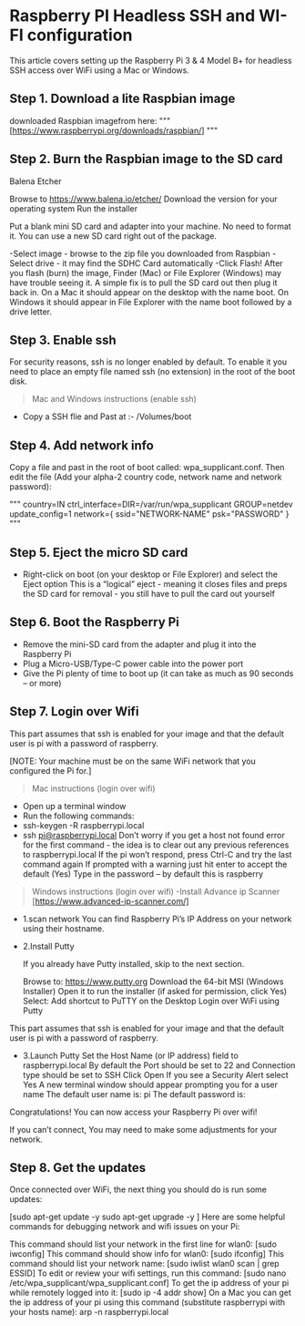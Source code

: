 # Raspberry PI Headless SSH and WI-FI configuration 

This article covers setting up the Raspberry Pi 3 & 4 Model B+ for headless SSH access over WiFi using a Mac or Windows.


## Step 1. Download a lite Raspbian image
downloaded Raspbian imagefrom here:
"""[https://www.raspberrypi.org/downloads/raspbian/]
"""
## Step 2. Burn the Raspbian image to the SD card
Balena Etcher

Browse to https://www.balena.io/etcher/
Download the version for your operating system
Run the installer

Put a blank mini SD card and adapter into your machine. No need to format it. You can use a new SD card right out of the package.

-Select image - browse to the zip file you downloaded from Raspbian
-Select drive - it may find the SDHC Card automatically
-Click Flash!
After you flash (burn) the image, Finder (Mac) or File Explorer (Windows) may have trouble seeing it. A simple fix is to pull the SD card out then plug it back in. On a Mac it should appear on the desktop with the name boot. On Windows it should appear in File Explorer with the name boot followed by a drive letter.


 
## Step 3. Enable ssh
For security reasons, ssh is no longer enabled by default. To enable it you need to place an empty file named ssh (no extension) in the root of the boot disk.

> Mac and Windows instructions (enable ssh)
- Copy a SSH flie and Past at :- /Volumes/boot

## Step 4. Add network info
Copy a file and past in the root of boot called: wpa_supplicant.conf. Then edit the file (Add your alpha-2 country code, network name and network password):

"""
        country=IN
        ctrl_interface=DIR=/var/run/wpa_supplicant GROUP=netdev
        update_config=1
        network={
        ssid="NETWORK-NAME"
        psk="PASSWORD"
        }
"""
## Step 5. Eject the micro SD card
- Right-click on boot (on your desktop or File Explorer) and select the Eject option
This is a “logical” eject - meaning it closes files and preps the SD card for removal - you still have to pull the card out yourself
## Step 6. Boot the Raspberry Pi
- Remove the mini-SD card from the adapter and plug it into the Raspberry Pi
- Plug a Micro-USB/Type-C power cable into the power port
- Give the Pi plenty of time to boot up (it can take as much as 90 seconds – or more)

 
## Step 7. Login over Wifi
 This part assumes that ssh is enabled for your image and that the default user is pi with a password of raspberry.

[NOTE: Your machine must be on the same WiFi network that you configured the Pi for.]

> Mac instructions (login over wifi)
- Open up a terminal window
- Run the following commands:
- ssh-keygen -R raspberrypi.local
- ssh pi@raspberrypi.local
Don’t worry if you get a host not found error for the first command - the idea is to clear out any previous references to raspberrypi.local
If the pi won’t respond, press Ctrl-C and try the last command again
If prompted with a warning just hit enter to accept the default (Yes)
Type in the password – by default this is raspberry
> Windows instructions (login over wifi)
-Install Advance ip Scanner
 [https://www.advanced-ip-scanner.com/]
- 1.scan network
You can find Raspberry Pi’s IP Address on your network using their hostname.

- 2.Install Putty

    If you already have Putty installed, skip to the next section.

    Browse to: https://www.putty.org
    Download the 64-bit MSI (Windows Installer)
    Open it to run the installer (if asked for permission, click Yes)
    Select: Add shortcut to PuTTY on the Desktop
    Login over WiFi using Putty

This part assumes that ssh is enabled for your image and that the default user is pi with a password of raspberry.

- 3.Launch Putty
    Set the Host Name (or IP address) field to raspberrypi.local
    By default the Port should be set to 22 and Connection type should be set to SSH
    Click Open
    If you see a Security Alert select Yes
    A new terminal window should appear prompting you for a user name
    The default user name is: pi
    The default password is: 
    
Congratulations! You can now access your Raspberry Pi over wifi!

If you can’t connect, You may need to make some adjustments for your network.

## Step 8. Get the updates
Once connected over WiFi, the next thing you should do is run some updates:

[sudo apt-get update -y
sudo apt-get upgrade -y
]
Here are some helpful commands for debugging network and wifi issues on your Pi:

This command should list your network in the first line for wlan0:
[sudo iwconfig]
This command should show info for wlan0:
[sudo ifconfig]
This command should list your network name:
[sudo iwlist wlan0 scan | grep ESSID]
To edit or review your wifi settings, run this command:
[sudo nano /etc/wpa_supplicant/wpa_supplicant.conf]
To get the ip address of your pi while remotely logged into it:
[sudo ip -4 addr show]
On a Mac you can get the ip address of your pi using this command (substitute raspberrypi with your hosts name):
arp -n raspberrypi.local
